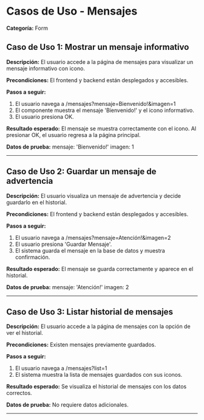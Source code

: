 # Casos de Uso - Mensajes

**Categoría:** Form

## Caso de Uso 1: Mostrar un mensaje informativo

**Descripción:** El usuario accede a la página de mensajes para visualizar un mensaje informativo con icono.

**Precondiciones:**
El frontend y backend están desplegados y accesibles.

**Pasos a seguir:**
1. El usuario navega a /mensajes?mensaje=Bienvenido!&imagen=1
2. El componente muestra el mensaje 'Bienvenido!' y el icono informativo.
3. El usuario presiona OK.

**Resultado esperado:**
El mensaje se muestra correctamente con el icono. Al presionar OK, el usuario regresa a la página principal.

**Datos de prueba:**
mensaje: 'Bienvenido!'
imagen: 1

---

## Caso de Uso 2: Guardar un mensaje de advertencia

**Descripción:** El usuario visualiza un mensaje de advertencia y decide guardarlo en el historial.

**Precondiciones:**
El frontend y backend están desplegados y accesibles.

**Pasos a seguir:**
1. El usuario navega a /mensajes?mensaje=Atención!&imagen=2
2. El usuario presiona 'Guardar Mensaje'.
3. El sistema guarda el mensaje en la base de datos y muestra confirmación.

**Resultado esperado:**
El mensaje se guarda correctamente y aparece en el historial.

**Datos de prueba:**
mensaje: 'Atención!'
imagen: 2

---

## Caso de Uso 3: Listar historial de mensajes

**Descripción:** El usuario accede a la página de mensajes con la opción de ver el historial.

**Precondiciones:**
Existen mensajes previamente guardados.

**Pasos a seguir:**
1. El usuario navega a /mensajes?list=1
2. El sistema muestra la lista de mensajes guardados con sus iconos.

**Resultado esperado:**
Se visualiza el historial de mensajes con los datos correctos.

**Datos de prueba:**
No requiere datos adicionales.

---

